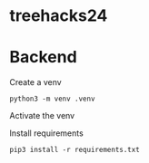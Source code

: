 # treehacks24

# Backend

Create a venv

`python3 -m venv .venv`

Activate the venv

Install requirements

`pip3 install -r requirements.txt`
